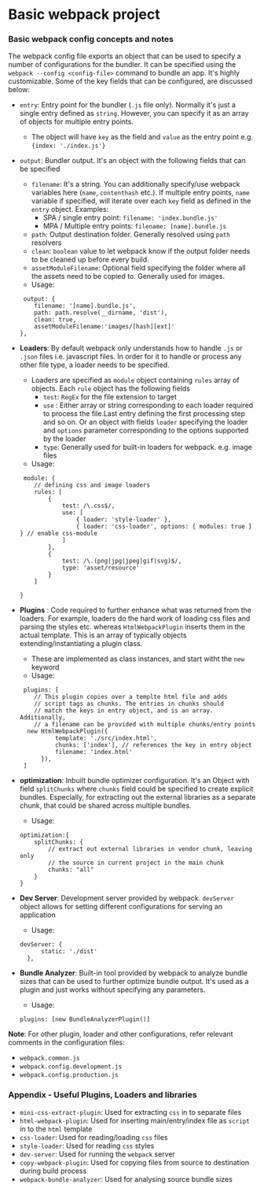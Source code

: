 # Basic webpack project

### Basic webpack config concepts and notes
The webpack config file exports an object that can be used to specify a number of configurations for the bundler. It can be specified using the `webpack --config <config-file>` command to bundle an app. It's highly customizable. Some of the key fields that can be configured, are discussed below:
- `entry`: Entry point for the bundler (`.js` file only). Normally it's just a single entry defined as `string`. However, you can specify it as an array of objects for multiple entry points.
  - The object will have `key` as the field and `value` as the entry point e.g. `{index: './index.js'}`
- `output`: Bundler output. It's an object with the following fields that can be specified
  - `filename`: It's a string. You can additionally specify/use webpack variables here (`name`, `contenthash` etc.). If multiple entry points, `name` variable if specified, will iterate over each `key` field as defined in the `entry` object. Examples:
    - SPA / single entry point: `filename: 'index.bundle.js'`
    - MPA / Multiple entry points: `filename: [name].bundle.js`
  - `path`: Output destination folder. Generally resolved using `path` resolvers
  - `clean`: `boolean` value to let webpack know if the output folder needs to be cleaned up before every build.
  - `assetModuleFilename`: Optional field specifying the folder where all the assets need to be copied to. Generally used for images.
  - Usage:
  ```
   output: {
      filename: '[name].bundle.js',
      path: path.resolve(__dirname, 'dist'),
      clean: true,
      assetModuleFilename:'images/[hash][ext]'
  },
  ```
- **Loaders**: By default webpack only understands how to handle `.js` or `.json` files i.e. javascript files. In order for it to handle or process any other file type, a loader needs to be specified.

  - Loaders are specified as `module` object containing `rules` array of objects. Each `rule` object has the following fields
    - `test`: `RegEx` for the file extension to target
    - `use` : Either array or string corresponding to each loader required to process the file.Last entry defining the first processing step and so on. Or an object with fields `loader` specifying the loader and `options` parameter corresponding to the options supported by the loader
    - `type`: Generally used for built-in loaders for webpack. e.g. image files
  - Usage:

  ```
   module: {
      // defining css and image loaders
      rules: [
          {
              test: /\.css$/,
              use: [
                  { loader: 'style-loader' },
                  { loader: 'css-loader', options: { modules: true } } // enable css-module
              ]
          },
          {
              test: /\.(png|jpg|jpeg|gif|svg)$/,
              type: 'asset/resource'
          }
      ]

  }
  ```

- **Plugins** : Code required to further enhance what was returned from the loaders. For example, loaders do the hard work of loading css files and parsing the styles etc. whereas `HtmlWebpackPlugin` inserts them in the actual template. This is an array of typically objects extending/instantiating a plugin class.
  - These are implemented as class instances, and start witht the `new` keyword
  - Usage:
  ```
   plugins: [
      // This plugin copies over a templte html file and adds
      // script tags as chunks. The entries in chunks should
      // match the keys in entry object, and is an array. Additionally,
      // a filename can be provided with multiple chunks/entry points
    new HtmlWebpackPlugin({
            template: './src/index.html',
            chunks: ['index'], // references the key in entry object
            filename: 'index.html'
        }),
   ]
  ```
- **optimization**: Inbuilt bundle optimizer configuration. It's an Object with field `splitChunks` where `chunks` field could be specified to create explicit bundles. Especially, for extracting out the external libraries as a separate chunk, that could be shared across multiple bundles.
    - Usage:
    ```
    optimization:{
        splitChunks: {
            // extract out external libraries in vendor chunk, leaving only
            // the source in current project in the main chunk
            chunks: "all"
        }
    }
    ```
- **Dev Server**: Development server provided by webpack. `devServer` object allows for setting different configurations for serving an application
  - Usage:
  ```
  devServer: {
        static: './dist'
    },
  ```
- **Bundle Analyzer**: Built-in tool provided by webpack to analyze bundle sizes that can be used to further optimize bundle output. It's used as a plugin and just works without specifying any parameters.
  - Usage:
  ```
  plugins: [new BundleAnalyzerPlugin()]
  ```
**Note**: For other plugin, loader and other configurations, refer relevant comments in the configuration files:
- `webpack.common.js`
- `webpack.config.development.js`
- `webpack.config.production.js`
### Appendix - Useful Plugins, Loaders and libraries
- `mini-css-extract-plugin`: Used for extracting `css` in to separate files
- `html-webpack-plugin`: Used for inserting main/entry/index file as `script` in to the `html` template
- `css-loader`: Used for reading/loading `css` files
- `style-loader`: Used for reading `css` styles
- `dev-server`: Used for running the `webpack` server
- `copy-webpack-plugin`: Used for copying files from source to destination during build process
- `webpack-bundle-analyzer`: Used for analysing source bundle sizes
